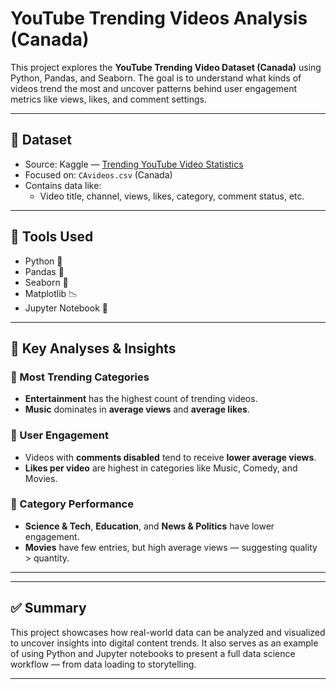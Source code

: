 # YouTube Trending Videos Analysis (Canada)

This project explores the **YouTube Trending Video Dataset (Canada)** using Python, Pandas, and Seaborn. The goal is to understand what kinds of videos trend the most and uncover patterns behind user engagement metrics like views, likes, and comment settings.

---

## 📁 Dataset

- Source: Kaggle — [Trending YouTube Video Statistics](https://www.kaggle.com/datasets/datasnaek/youtube-new)
- Focused on: `CAvideos.csv` (Canada)
- Contains data like:
  - Video title, channel, views, likes, category, comment status, etc.

---

## 🔧 Tools Used

- Python 🐍
- Pandas 🐼
- Seaborn 🎨
- Matplotlib 📉
- Jupyter Notebook 📓

---

## 🧠 Key Analyses & Insights

### 🔹 Most Trending Categories
- **Entertainment** has the highest count of trending videos.
- **Music** dominates in **average views** and **average likes**.

### 🔹 User Engagement
- Videos with **comments disabled** tend to receive **lower average views**.
- **Likes per video** are highest in categories like Music, Comedy, and Movies.

### 🔹 Category Performance
- **Science & Tech**, **Education**, and **News & Politics** have lower engagement.
- **Movies** have few entries, but high average views — suggesting quality > quantity.

---



---

## ✅ Summary

This project showcases how real-world data can be analyzed and visualized to uncover insights into digital content trends. It also serves as an example of using Python and Jupyter notebooks to present a full data science workflow — from data loading to storytelling.

---


